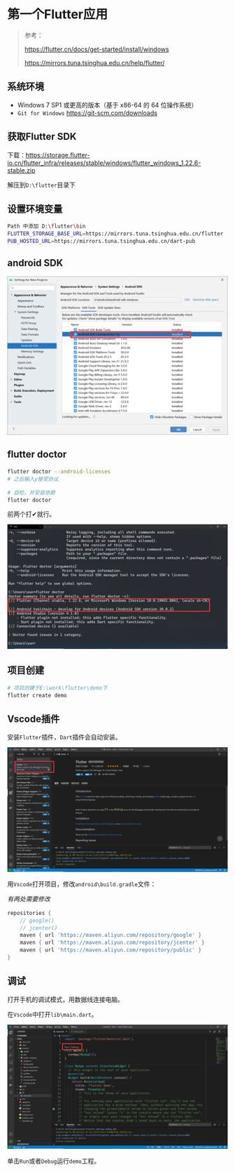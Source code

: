 # 第一个Flutter应用

> 参考：
>
> https://flutter.cn/docs/get-started/install/windows
>
> https://mirrors.tuna.tsinghua.edu.cn/help/flutter/

## 系统环境

- Windows 7 SP1 或更高的版本（基于 x86-64 的 64 位操作系统）
- `Git for Windows` https://git-scm.com/downloads

## 获取Flutter SDK

下载：https://storage.flutter-io.cn/flutter_infra/releases/stable/windows/flutter_windows_1.22.6-stable.zip

解压到`D:\flutter`目录下

## 设置环境变量

```sh
Path 中添加 D:\flutter\bin
FLUTTER_STORAGE_BASE_URL=https://mirrors.tuna.tsinghua.edu.cn/flutter
PUB_HOSTED_URL=https://mirrors.tuna.tsinghua.edu.cn/dart-pub
```

## android SDK

![image-20210302122501367](.img/image-20210302122501367.png)

## flutter doctor

```sh
flutter doctor --android-licenses
# 之后输入y接受协议
```

```sh
# 自检，并安装依赖
flutter doctor
```

前两个打✔就行。

![image-20210302123545637](.img/image-20210302123545637.png)

## 项目创建

```sh
# 项目创建于E:\work\flutter\demo下
flutter create demo
```

## Vscode插件

安装`Flutter`插件，`Dart`插件会自动安装。

![image-20210302123716384](.img/image-20210302123716384.png)

用`Vscode`打开项目，修改`android\build.gradle`文件：

*有两处需要修改*

```gradle
repositories {
    // google()
    // jcenter()
    maven { url 'https://maven.aliyun.com/repository/google' }
    maven { url 'https://maven.aliyun.com/repository/jcenter' }
    maven { url 'https://maven.aliyun.com/repository/public' }
}
```

## 调试

打开手机的调试模式，用数据线连接电脑。

在`Vscode`中打开`lib\main.dart`。

![image-20210302123355519](.img/image-20210302123355519.png)

单击`Run`或者`Debug`运行`demo`工程。

